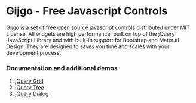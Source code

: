 # Gijgo - Free Javascript Controls

Gijgo is a set of free open source javascript controls distributed under MIT License.
All widgets are high performance, built on top of the jQuery JavaScript Library and with built-in support for Bootstrap and Material Design.
They are designed to saves you time and scales with your development process.

### Documentation and additional demos

1. [jQuery Grid](http://gijgo.com/grid)
1. [jQuery Tree](http://gijgo.com/tree)
1. [jQuery Dialog](http://gijgo.com/dialog)
